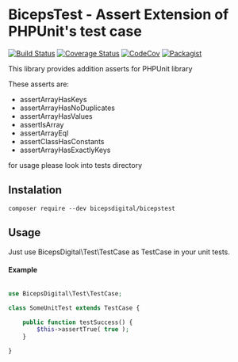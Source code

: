 # BicepsTest - Assert Extension of PHPUnit's test case


[![Build Status](https://travis-ci.org/bicepsdigital/bicepstest.svg?branch=master)](https://travis-ci.org/bicepsdigital/bicepstest)
[![Coverage Status](https://coveralls.io/repos/github/bicepsdigital/bicepstest/badge.svg?branch=master)](https://coveralls.io/github/bicepsdigital/bicepstest?branch=master)
[![CodeCov](https://codecov.io/gh/bicepsdigital/bicepstest/branch/master/graph/badge.svg)](https://codecov.io/gh/bicepsdigital/bicepstest)
[![Packagist](https://img.shields.io/packagist/v/bicepsdigital/bicepstest.svg)](https://packagist.org/packages/bicepsdigital/bicepstest)


This library provides addition asserts for PHPUnit library

These asserts are:
+ assertArrayHasKeys
+ assertArrayHasNoDuplicates
+ assertArrayHasValues
+ assertIsArray
+ assertArrayEql
+ assertClassHasConstants
+ assertArrayHasExactlyKeys

for usage please look into tests directory


## Instalation

```
composer require --dev bicepsdigital/bicepstest
```

## Usage

Just use BicepsDigital\Test\TestCase as TestCase in your unit tests.

#### Example
``` php

use BicepsDigital\Test\TestCase;

class SomeUnitTest extends TestCase {

	public function testSuccess() {
		$this->assertTrue( true );
	}

}

```